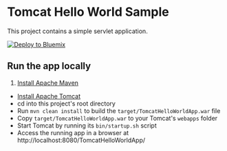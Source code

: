 # Tomcat Hello World Sample

This project contains a simple servlet application.

[![Deploy to Bluemix](https://bluemix.net/deploy/button.png)](https://bluemix.net/deploy?repository=https://github.com/IBM-Bluemix/java-tomcat-helloworld)

## Run the app locally

1. [Install Apache Maven][]
+ [Install Apache Tomcat][]
+ cd into this project's root directory
+ Run `mvn clean install` to build the `target/TomcatHelloWorldApp.war` file
+ Copy `target/TomcatHelloWorldApp.war` to your Tomcat's `webapps` folder
+ Start Tomcat by running its `bin/startup.sh` script
+ Access the running app in a browser at http://localhost:8080/TomcatHelloWorldApp/
 
[Install Apache Maven]: http://maven.apache.org/
[Install Apache Tomcat]: http://tomcat.apache.org/
